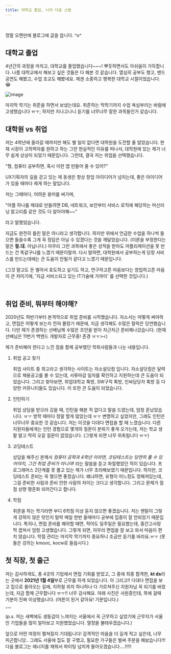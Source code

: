 ```yaml
---
title: 대학교 졸업, 나의 다음 스텝
---
```


<br>

정말 오랜만에 블로그에 글을 씁니다. ^o^



## 대학교 졸업

4년간의 과정을 마치고, 대학교를 졸업했습니다~~~! 뿌듯하면서도 아쉬움이 가득합니다. 나름 대학교에서 해보고 싶은 것들은 다 해본 것 같습니다. 열심히 공부도 했고, 밴드 공연도 해봤고, 수업 조교도 해봤네요. 제겐 소중하고 행복한 대학교 시절이었습니다. 😂



![image](https://user-images.githubusercontent.com/42775225/103604899-b0aeeb00-4f55-11eb-9738-520e6d29e71a.png)



마지막 학기는 취준을 하면서 보냈는데요. 취준하는 막학기까지 수업 욕심부리는 바람에 고생했습니다 ㅠㅜ; 하지만 지나고나니 듣기를 너무너무 잘한 과목들인거 같습니다. 



## 대학원 vs 취업

저는 4학년에 올라갈 때까지만 해도 별 일이 없다면 대학원을 도전할 줄 알았습니다. 현재 시장이 고학력자를 원하고 하는 그런 현실적인 이유를 떠나서, 대학원에 있는 제가 너무 쉽게 상상이 되었기 때문입니다. 그런데, 결국 저는 취업을 선택했습니다.



"형, 컴퓨터 공부하면, 혹시 이런 앱 만들어 줄 수 있어?"

UX기획자의 길을 걷고 있는 제 동생은 항상 창업 아이디어가 넘치는데, 좋은 아이디어가 있을 때마다 제게 하는 말입니다.

저는 그때마다, 어려운 용어를 써가며,

"어플 하나를 제대로 만들려면 DB, 네트워크, 보안부터 서비스 로직에 해당하는 머신러닝 알고리즘 같은 것도 다 알아야해~~"

라고 말했었습니다. 



지금도 완전히 틀린 말은 아니라고 생각합니다. 하지만 위에서 언급한 수업을 하나씩 들으면 들을수록 그게 꼭 정답은 아닐 수 있겠다는 것을 깨달았습니다. (이론을 부정한다는 말은 **절.대.** 아닙니다.) 아무리 그런 과목에서 좋은 성적을 받아도 어플리케이션을 못 만드는 건 똑같구나를 느꼈기 때문이랄까. 다시 말하면, 대학원에서 공부하는게 당장 서비스를 만드는데에는 큰 도움이 안될거 같다고 느꼈기 때문입니다. 

(그것 말고도 돈 벌어서 효도하고 싶기도 하고, 연구하고픈 마음보다는 창업하고픈 마음이 큰 저이기에, '지금 서비스되고 있는 IT기술에 가까이' 를 선택한 것입니다.)



<br>

## 취업 준비, 뭐부터 해야해?

2020년도 하반기부터 본격적으로 취업 준비를 시작했습니다. 자소서는 어떻게 써야하고, 면접은 어떻게 보는지 전혀 몰랐기 때문에, 지금 생각해도 수많은 탈락은 당연했습니다. 다만 제가 존경하는 선배님께 수많은 조언을 받아 차근차근 준비해나갔습니다. (현재 선배님은 11번가 백엔드 개발자로 근무중! 존경 ㅠㅜ><) 



제가 준비해야 한다고 느낀 점을 함께 공부했던 학회사람들과 나눈 내용입니다. 

1. 취업 공고 찾기

   취업 사이트 중 최고라고 생각하는 사이트는 자소설닷컴 입니다. 자소설닷컴은 달력으로 채용공고를 볼 수 있는데, 서류마감 일자를 확인하고 지원하는데 큰 도움이 되었습니다. 그리고 찾아보면, 취업대학교 톡방, SW구직 톡방, 인싸담당자 톡방 등 다양한 커뮤니티들도 있습니다. 이 또한 큰 도움이 되었습니다.

2. 인턴하기

   취업 상담을 받으러 갔을 때, 인턴을 해본 적 없다고 말씀 드렸는데, 엄청 혼났었습니다. ㅠㅜ 방학 때마다 정말 할게 많았는데 ㅠㅜ 변명하고 싶었지만, 그래도 인턴은 너무너무 중요한 것 같습니다. 저는 이것을 다대다 면접을 할 때 느꼈습니다. 다른 지원자들에게는 인턴 경험으로 몇개의 질문이 분위기 좋게 오가는데, 저는 학교 생활 말고 딱히 오갈 질문이 없었습니다. (그렇게 되면 너무 위축됩니다 ㅠㅜ)

3. 코딩테스트

   상담을 해주신 분께서 *컴퓨터 공학과 4학년 이라면, 코딩테스트는 당연히 풀 수 있어야지, 그건 취업 준비가 아니야!*  라는 말씀을 듣고 좌절했었던 적이 있습니다. 프로그래머스 2단계를 못 풀고 있는 제가 너무 초라해보였기 때문입니다. 하지만, 코딩테스트 준비는 꼭 했으면 좋겠습니다. 왜냐하면, 유형이 어느정도 정해져있는데, 그걸 준비한 사람과 준비 안한 사람의 차이는 크다고 생각합니다. 그리고 문제가 점점 상향 평준화 되어간다고 합니다.

4. 학점

   취준을 하는 학기라면 부디 6학점 이상 듣지 않으면 좋겠습니다. 저는 멘탈이 그렇게 강하지 않은 탓인지 탈락 메일 한번 올때마다 공부에 집중이 잘 안되었기 때문입니다. 특히나, 면접 준비를 해야할 때면, 적어도 일주일은 필요했는데, 중간고사랑 딱 겹쳐서 엄청 고생했습니다. 그렇게 되면, 아무리 면접을 잘 보고 와서 마음이 편치 않습니다. 학점 관리는 마지막 학기까지 중요하니 조금만 듣기를 바라요.ㅠㅜ (못 들은 강의는 kmooc, kocw로 들읍시다.)





## 첫 직장, 첫 출근

저는 감사하게도, 총 4곳의 기업에서 면접 기회를 받았고, 그 중에 최종 합격한, **kt ds**라는 곳에서 **2021년 1월 4일**부로 근무를 하게 되었습니다. 아 그리고!! 다대다 면접을 보고 집으로 돌아오는 길에, 지하철 위치 하나하나 다 가르쳐주신 지원자님 꼭 되기를 바랐는데, 지금 함께 근무합니다 ㅠㅜ!! 너무 감사해요. 아래 사진은 사원증인데, 목에 걸때 기분이 진짜 이상했습니다. (어른이 된거 같아요! 기분입니다.)



<img src="https://user-images.githubusercontent.com/42775225/103639127-3c923880-4f91-11eb-8e20-1443ac73f851.png" alt="image" style="zoom:33%;" />



(p.s. 저는 새벽에도 생동감이 느껴지는 서울에서 꼭 근무하고 싶었기에 근무지가 서울인 기업들을 많이 알아보고 지원했었습니다. 열정을 불태우겠습니다.)

앞으로 어떤 여정이 펼쳐질지 기대됩니다! 감격적인 마음을 더 길게 적고 싶은데, 너무 피곤합니당.. 그래도 서울에 집도 잘 구했고, 필요한 가구들은 벌써 주문을 해놨습니다!!! 다음 블로그는 에너지를 채워서 파이팅 넘치게 돌아오겠습니다....!!!!! 


